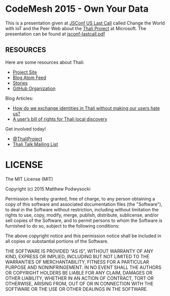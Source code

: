 # CodeMesh 2015 - Own Your Data

This is a presentation given at [JSConf US Last Call](http://lastcall.jsconf.us) called Change the World with IoT and the Peer Web about the [Thali Project](http://thaliproject.org) at Microsoft.  The presentation can be found at [jsconf-lastcall.pdf](jsconf-lastcall.pdf)

## RESOURCES

Here are some resources about Thali:
- [Project Site](http://thaliproject.org)
- [Blog Atom Feed](http://thaliproject.org/atom)
- [Stories](http://thaliproject.org/stories)
- [GitHub Organization](https://github.com/thaliproject)

Blog Articles:
- [How do we exchange identities in Thali without making our users hate us?](http://www.goland.org/coinflippingforthali/)
- [A user’s bill of rights for Thali local discovery](http://www.goland.org/localdiscoverybillofrights/)

Get involved today!
- [@ThaliProject](https://twitter.com/thaliproject)
- [Thali Talk Mailing List](https://pairlist10.pair.net/mailman/listinfo/thali-talk)

# LICENSE

The MIT License (MIT)

Copyright (c) 2015 Matthew Podwysocki

Permission is hereby granted, free of charge, to any person obtaining a copy
of this software and associated documentation files (the "Software"), to deal
in the Software without restriction, including without limitation the rights
to use, copy, modify, merge, publish, distribute, sublicense, and/or sell
copies of the Software, and to permit persons to whom the Software is
furnished to do so, subject to the following conditions:

The above copyright notice and this permission notice shall be included in all
copies or substantial portions of the Software.

THE SOFTWARE IS PROVIDED "AS IS", WITHOUT WARRANTY OF ANY KIND, EXPRESS OR
IMPLIED, INCLUDING BUT NOT LIMITED TO THE WARRANTIES OF MERCHANTABILITY,
FITNESS FOR A PARTICULAR PURPOSE AND NONINFRINGEMENT. IN NO EVENT SHALL THE
AUTHORS OR COPYRIGHT HOLDERS BE LIABLE FOR ANY CLAIM, DAMAGES OR OTHER
LIABILITY, WHETHER IN AN ACTION OF CONTRACT, TORT OR OTHERWISE, ARISING FROM,
OUT OF OR IN CONNECTION WITH THE SOFTWARE OR THE USE OR OTHER DEALINGS IN THE
SOFTWARE.
